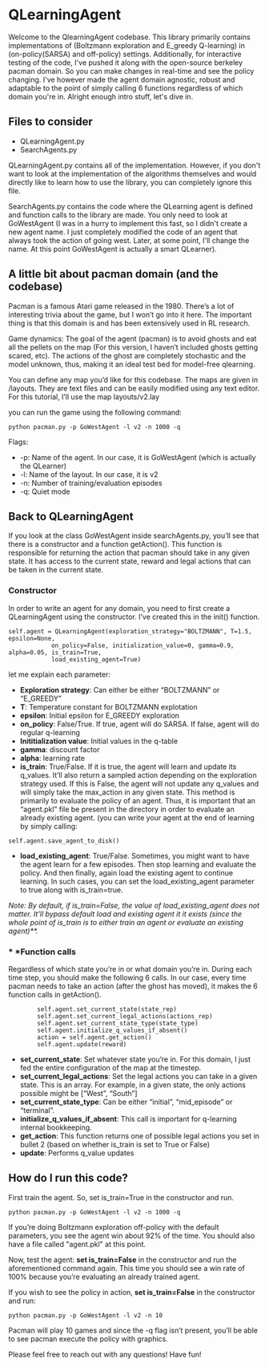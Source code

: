 # QLearningAgent

Welcome to the QlearningAgent codebase. This library primarily contains implementations of (Boltzmann exploration and E_greedy Q-learning) in (on-policy(SARSA) and off-policy) settings. Additionally, for interactive testing of the code, I've pushed it along with the open-source berkeley pacman domain. So you can make changes in real-time and see the policy changing. I've however made the agent domain agnostic, robust and adaptable to the point of simply calling 6 functions regardless of which domain you're in. Alright enough intro stuff, let's dive in.

## Files to consider

* QLearningAgent.py
* SearchAgents.py

QLearningAgent.py contains all of the implementation. However, if you don't want to look at the implementation of the algorithms themselves and would directly like to learn how to use the library, you can completely ignore this file. 

SearchAgents.py contains the code where the QLearning agent is defined and function calls to the library are made. You only need to look at GoWestAgent (I was in a hurry to implement this fast, so I didn't create a new agent name. I just completely modified the code of an agent that always took the action of going west. Later, at some point, I'll change the name. At this point GoWestAgent is actually a smart QLearner).

## A little bit about pacman domain (and the codebase)

Pacman is a famous Atari game released in the 1980. There’s a lot of interesting trivia about the game, but I won’t go into it here. The important thing is that this domain is and has been extensively used in RL research. 

Game dynamics: The goal of the agent (pacman) is to avoid ghosts and eat all the pellets on the map (For this version, I haven’t included ghosts getting scared, etc). The actions of the ghost are completely stochastic and the model unknown, thus, making it an ideal test bed for model-free qlearning. 

You can define any map you’d like for this codebase. The maps are given in /layouts. They are text files and can be easily modified using any text editor. For this tutorial, I’ll use the map layouts/v2.lay

you can run the game using the following command:

```
python pacman.py -p GoWestAgent -l v2 -n 1000 -q
```

Flags:
* -p: Name of the agent. In our case, it is GoWestAgent (which is actually the QLearner)
* -l: Name of the layout. In our case, it is v2
* -n: Number of training/evaluation episodes
* -q: Quiet mode


## Back to QLearningAgent

If you look at the class GoWestAgent inside searchAgents.py, you’ll see that there is a constructor and a function getAction(). This function is responsible for returning the action that pacman should take in any given state. It has access to the current state, reward and legal actions that can be taken in the current state. 

### Constructor

In order to write an agent for any domain, you need to first create a QLearningAgent using the constructor. I’ve created this in the init() function.


```
self.agent = QLearningAgent(exploration_strategy="BOLTZMANN", T=1.5, epsilon=None, 
            on_policy=False, initialization_value=0, gamma=0.9, alpha=0.05, is_train=True, 
            load_existing_agent=True)
```

let me explain each parameter:

* **Exploration strategy**: Can either be either “BOLTZMANN” or “E_GREEDY”
* **T**: Temperature constant for BOLTZMANN explotation
* **epsilon**: Initial epsilon for E_GREEDY exploration
* **on_policy**: False/True. If true, agent will do SARSA. If false, agent will do regular q-learning
* **Inititialization value**: Initial values in the q-table
* **gamma**: discount factor
* **alpha**: learning rate
* **is_train**: True/False. If it is true, the agent will learn and update its q_values. It’ll also return a sampled action depending on the exploration strategy used. If this is False, the agent will not update any q_values and will simply take the max_action in any given state. This method is primarily to evaluate the policy of an agent. Thus, it is important that an “agent.pkl” file be present in the directory in order to evaluate an already existing agent. (you can write your agent at the end of learning by simply calling:

```
self.agent.save_agent_to_disk()
```

* **load_existing_agent**: True/False. Sometimes, you might want to have the agent learn for a few episodes. Then stop learning and evaluate the policy. And then finally, again load the existing agent to continue learning. In such cases, you can set the load_existing_agent parameter to true along with is_train=true. 


*Note: By default, if is_train=False, the value of load_existing_agent does not matter. It’ll bypass default load and existing agent it it exists (since the whole point of is_train is to either train an agent or evaluate an existing agent)**.*

### * *Function calls

Regardless of which state you’re in or what domain you’re in. During each time step, you should make the following 6 calls. In our case, every time pacman needs to take an action (after the ghost has moved), it makes the 6 function calls in getAction().


```
        self.agent.set_current_state(state_rep)
        self.agent.set_current_legal_actions(actions_rep)
        self.agent.set_current_state_type(state_type)
        self.agent.initialize_q_values_if_absent()
        action = self.agent.get_action()
        self.agent.update(reward)
```



* **set_current_state**: Set whatever state you’re in. For this domain, I just fed the entire configuration of the map at the timestep.
* **set_current_legal_actions**: Set the legal actions you can take in a given state. This is an array. For example, in a given state, the only actions possible might be [“West”, “South”]
* **set_current_state_type**: Can be either “initial”, “mid_episode” or “terminal”. 
* **initialize_q_values_if_absent**: This call is important for q-learning internal bookkeeping.
* **get_action**: This function returns one of possible legal actions you set in bullet 2 (based on whether is_train is set to True or False)
* **update**: Performs q_value updates



## How do I run this code?

First train the agent. So, 
set is_train=True in the constructor and run.

```
python pacman.py -p GoWestAgent -l v2 -n 1000 -q
```

If you’re doing Boltzmann exploration off-policy with the default parameters, you see the agent win about 92% of the time. You should also have a file called "agent.pkl" at this point. 

Now, test the agent:
**set is_train=False** in the constructor and run the aforementioned command again. This time you should see a win rate of 100% because you’re evaluating an already trained agent. 

If you wish to see the policy in action, 
**set is_train=False** in the constructor and run:

```
python pacman.py -p GoWestAgent -l v2 -n 10
```

Pacman will play 10 games and since the -q flag isn’t present, you’ll be able to see pacman execute the policy with graphics. 


Please feel free to reach out with any questions! Have fun!





